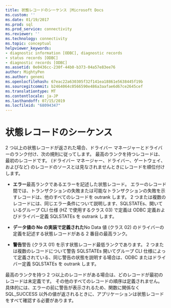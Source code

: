 ```yaml
---
title: 状態レコードのシーケンス |Microsoft Docs
ms.custom: ''
ms.date: 01/19/2017
ms.prod: sql
ms.prod_service: connectivity
ms.reviewer: ''
ms.technology: connectivity
ms.topic: conceptual
helpviewer_keywords:
- diagnostic information [ODBC], diagnostic records
- status records [ODBC]
- diagnostic records [ODBC]
ms.assetid: 0e0436cc-230f-44b0-b373-04a57e83ee76
author: MightyPen
ms.author: genemi
ms.openlocfilehash: 67eac22a630305f32f141ea18861e5638445f19b
ms.sourcegitcommit: b2464064c0566590e486a3aafae6d67ce2645cef
ms.translationtype: MT
ms.contentlocale: ja-JP
ms.lasthandoff: 07/15/2019
ms.locfileid: "68094347"
---
```

# <a name="sequence-of-status-records"></a>状態レコードのシーケンス
2 つ以上の状態レコードが返された場合、ドライバー マネージャーとドライバーのランク付け、次の規則に従ってします。 最高のランクを持つレコードは、最初のレコードです。 (ドライバー マネージャー、ドライバー、ゲートウェイ、およびなど) のレコードのソースとは見なされませんときにレコードを順位付けします。  
  
-   **エラー**最高ランクであるエラーを記述した状態レコード。 エラーのレコード間では、トランザクションの失敗または可能なトランザクションの失敗を示すレコードは、他のすべてのレコードを outrank します。 2 つまたは複数のレコードには、同じエラー条件について説明します、SQLSTATEs、開いているグループ CLI 仕様 (HZ で使用するクラス 03) で定義は ODBC 定義およびドライバー定義 SQLSTATEs を outrank します。  
  
-   **データ値の No の実装で定義された**No Data 値 (クラス 02) のドライバーの定義を記述する状態レコードがある 2 番目の最高ランク。  
  
-   **警告**警告 (クラス 01) を示す状態レコード最低ランクであります。 2 つまたは複数のレコードについて警告 SQLSTATEs 開いてグループ CLI 仕様によって定義されている、同じ警告の状態を説明する場合は、ODBC またはドライバー定義 SQLSTATEs を outrank します。  
  
 最高のランクを持つ 2 つ以上のレコードがある場合は、どのレコードが最初のレコードは未定義です。 その他のすべてのレコードの順序は定義されません。 具体的には、エラーの前に警告が表示されるため、関数に関係なく SQL_SUCCESS 以外の値が返されるときに、アプリケーションは状態レコードをすべて確認する必要があります。
